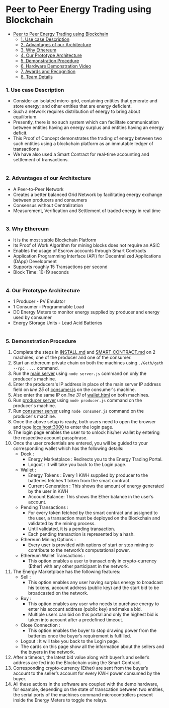 # Peer to Peer Energy Trading using Blockchain
- [Peer to Peer Energy Trading using Blockchain](#peer-to-peer-energy-trading-using-blockchain)
    - [1. Use case Description](#1-use-case-description)
    - [2. Advantages of our Architecture](#2-advantages-of-our-architecture)
    - [3. Why Ethereum](#3-why-ethereum)
    - [4. Our Prototype Architecture](#4-our-prototype-architecture)
    - [5. Demonstration Procedure](#5-demonstration-procedure)
    - [6. Hardware Demonstration Video](#6-hardware-demonstration-video)
    - [7. Awards and Recognition](#7-awards-and-recognition)
    - [8. Team Details](#8-team-details)
### 1. Use case Description
  * Consider an isolated micro-grid, containing entities that generate and store energy; and other entities that are energy deficient.
  * Such a network requires distribution of energy to bring about equilibrium.
  * Presently, there is no such system which can facilitate communication between entities having an energy surplus and entities having an energy deficit.
  * This Proof of Concept demonstrates the trading of energy between two such entities using a blockchain platform as an immutable ledger of transactions
  * We have also used a Smart Contract for real-time accounting and settlement of transactions.
<br><br>

### 2. Advantages of our Architecture
  * A Peer-to-Peer Network
  * Creates a better balanced Grid Network by facilitating energy exchange between producers and consumers
  * Consensus without Centralization
  *  Measurement, Verification and Settlement of traded energy in real time
<br><br>

### 3. Why Ethereum
 * It is the most stable Blockchain Platform
 * Its Proof of Work Algorithm for mining blocks does not require an ASIC
 * Enables the usage of Escrow accounts through Smart Contracts
 * Application Programming Interface (API) for Decentralized Applications (DApp) Development
 * Supports roughly 15 Transactions per second
 * Block Time: 10-19 seconds
<br><br>

### 4. Our Prototype Architecture
  * 1 Producer - PV Emulator
  * 1 Consumer - Programmable Load
  * DC Energy Meters to monitor energy supplied by producer and energy used by consumer
  * Energy Storage Units - Lead Acid Batteries
<br><br>

### 5. Demonstration Procedure
  1. Complete the steps in [INSTALL.md](INSTALL.md) and [SMART_CONTRACT.md](SMART_CONTRACT.md) on 2 machines, one of the producer and one of the consumer.
  2. Start an ethereum private chain on both the machines using `./Geth/geth --rpc ....` command.
  3. Run the [main server](server.js) using `node server.js` command on only the producer's machine.
  4. Enter the producers's IP address in place of the main server IP address field on *line 25* of [consumer.js](consumer.js) on the consumer's machine.
  5. Also enter the same IP on *line 31* of [wallet.html](wallet.html) on both machines.
  6. Run [producer server](producer.js) using `node producer.js` command on the producer's machine.
  7. Run [consumer server](consumer.js) using `node consumer.js` command on the producer's machine.
  8. Once the above setup is ready, both users need to open the browser and type [localhost:3000](localhost:3000) to enter the login page.
  9. The login page enables the user to to unlock his/her wallet by entering the respective account passphrase.
  10. Once the user credentials are entered, you will be guided to your corresponding wallet which has the following details:
      * Dock :
        - Energy Marketplace : Redirects you to the Energy Trading Portal.
        - Logout : It will take you back to the Login page.
      * Wallet :
        - Energy Tokens : Every 1 KWH supplied by producer to the batteries fetches 1 token from the smart contract.
        - Current Generation : This shows the amount of energy generated by the user in KWH
        - Account Balance: This shows the Ether balance in the user’s account.
      * Pending Transactions :
        - For every token fetched by the smart contract and assigned to the user, a transaction must be deployed on the Blockchain and validated by the mining process.
        -  Until validated, it is a pending transaction. 
        -  Each pending transaction is represented by a hash.
      * Ethereum Mining Options :
        - Every user is provided with options of start or stop mining to contribute to the network’s computational power.
      * Ethereum Wallet Transactions :
        - This option enables a user to transact only in crypto-currency (Ether) with any other participant in the network.
  11. The Energy Marketplace has the following features:
      * Sell : 
        - This option enables any user having surplus energy to broadcast his tokens, account address (public key) and the start bid to be broadcasted on the network.
      * Buy : 
        - This option enables any user who needs to purchase energy to enter his account address (public key) and make a bid. 
        - Multiple users can bid on this portal and only the highest bid is taken into account after a predefined timeout.
      * Close Connection :
        - This option enables the buyer to stop drawing power from the batteries once the buyer’s requirement is fulfilled.
      * Logout : It will take you back to the Login page.
      * The cards on this page show all the information about the sellers and the buyers in the network.
  12. After a timeout, the latest bid value along with buyer’s and seller’s address are fed into the Blockchain using the Smart Contract.
  13. Corresponding crypto-currency (Ether) are sent from the buyer’s account to the seller’s account for every KWH power consumed by the buyer.
  14. All these actions in the software are coupled with the demo hardware, for example, depending on the state of transcation between two entities, the serial ports of the machines command microcontrollers present inside the Energy Meters to toggle the relays.
